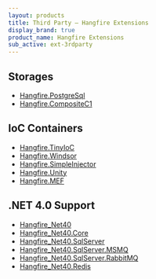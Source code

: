 ```yaml
---
layout: products
title: Third Party – Hangfire Extensions
display_brand: true
product_name: Hangfire Extensions
sub_active: ext-3rdparty
---
```


## Storages

<ul>
	<li>
		<a href="http://www.nuget.org/packages/Hangfire.PostgreSql/" target="_blank">Hangfire.PostgreSql</a> <span class="glyphicon glyphicon-small glyphicon-new-window"></span>
	</li>
	<li>
		<a href="https://www.nuget.org/packages/Hangfire.CompositeC1" target="_blank">Hangfire.CompositeC1</a> <span class="glyphicon glyphicon-small glyphicon-new-window"></span>
	</li>
</ul>

## IoC Containers

<ul>
	<li>
		<a href="https://www.nuget.org/packages/HangFire.TinyIoC/" target="_blank">Hangfire.TinyIoC <span class="glyphicon glyphicon-small glyphicon-new-window"></span></a>
	</li>
	<li>
		<a href="https://www.nuget.org/packages/HangFire.Windsor/" target="_blank">Hangfire.Windsor <span class="glyphicon glyphicon-small glyphicon-new-window"></span></a>
	</li>
	<li>
		<a href="https://www.nuget.org/packages/HangFire.SimpleInjector/" target="_blank">Hangfire.SimpleInjector <span class="glyphicon glyphicon-small glyphicon-new-window"></span></a>
	</li>
	<li>
		<a href="https://www.nuget.org/packages/Hangfire.Unity/" target="_blank">Hangfire.Unity <span class="glyphicon glyphicon-small glyphicon-new-window"></span></a>
	</li>
	<li>
		<a href="https://www.nuget.org/packages/Hangfire.MEF/" target="_blank">Hangfire.MEF <span class="glyphicon glyphicon-small glyphicon-new-window"></span></a>
	</li>
</ul>

## .NET 4.0 Support

<ul>
	<li>
		<a href="https://www.nuget.org/packages/Hangfire_net40/" target="_blank">Hangfire_Net40 <span class="glyphicon glyphicon-small glyphicon-new-window"></span></a>
	</li>
	<li>
		<a href="https://www.nuget.org/packages/Hangfire_net40.Core/" target="_blank">Hangfire_Net40.Core <span class="glyphicon glyphicon-small glyphicon-new-window"></span></a>
	</li>
	<li>
		<a href="https://www.nuget.org/packages/Hangfire_net40.SqlServer/" target="_blank">Hangfire_Net40.SqlServer <span class="glyphicon glyphicon-small glyphicon-new-window"></span></a>
	</li>
	<li>
		<a href="https://www.nuget.org/packages/Hangfire_net40.SqlServer.MSMQ/" target="_blank">Hangfire_Net40.SqlServer.MSMQ <span class="glyphicon glyphicon-small glyphicon-new-window"></span></a>
	</li>
	<li>
		<a href="https://www.nuget.org/packages/Hangfire_net40.SqlServer.RabbitMQ/" target="_blank">Hangfire_Net40.SqlServer.RabbitMQ <span class="glyphicon glyphicon-small glyphicon-new-window"></span></a>
	</li>
	<li>
		<a href="https://www.nuget.org/packages/Hangfire_net40.Redis/" target="_blank">Hangfire_Net40.Redis <span class="glyphicon glyphicon-small glyphicon-new-window"></span></a>
	</li>
</ul>
